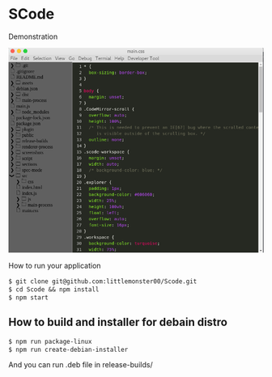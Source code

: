 # SCode

Demonstration

![alt test](screenshots/demo-v2.0.2.png)

How to run your application

```git
$ git clone git@github.com:littlemonster00/Scode.git
$ cd Scode && npm install
$ npm start
```

## How to build and installer for debain distro

```git
$ npm run package-linux
$ npm run create-debian-installer
```

And you can run .deb file in release-builds/
